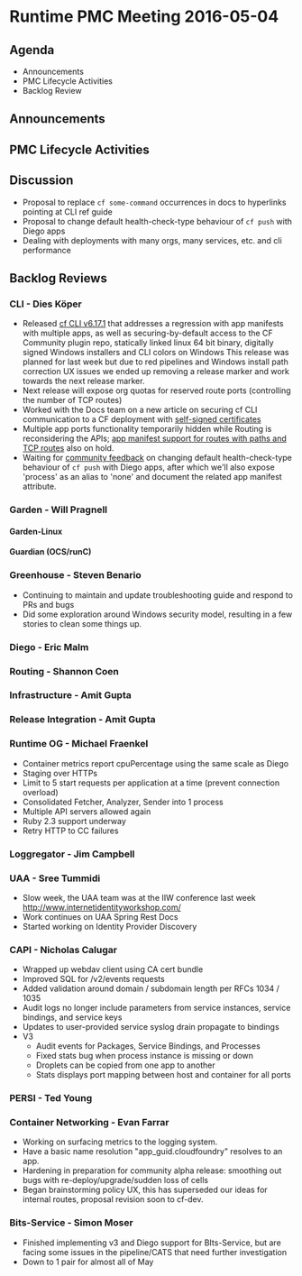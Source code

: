 # Runtime PMC Meeting 2016-05-04

## Agenda
* Announcements
* PMC Lifecycle Activities
* Backlog Review

## Announcements


## PMC Lifecycle Activities


## Discussion
- Proposal to replace `cf some-command` occurrences in docs to hyperlinks pointing at CLI ref guide
- Proposal to change default health-check-type behaviour of `cf push` with Diego apps
- Dealing with deployments with many orgs, many services, etc. and cli performance

## Backlog Reviews

### CLI - Dies Köper
- Released [cf CLI v6.17.1](https://www.pivotaltracker.com/story/show/117837557) that addresses a regression with app manifests with multiple apps, as well as securing-by-default access to the CF Community plugin repo, statically linked linux 64 bit binary, digitally signed Windows installers and CLI colors on Windows
  This release was planned for last week but due to red pipelines and Windows install path correction UX issues we ended up removing a release marker and work towards the next release marker.
- Next release will expose org quotas for reserved route ports (controlling the number of TCP routes)
- Worked with the Docs team on a new article on securing cf CLI communication to a CF deployment with [self-signed certificates](http://docs.cloudfoundry.org/cf-cli/self-signed.html)
- Multiple app ports functionality temporarily hidden while Routing is reconsidering the APIs; [app manifest support for routes with paths and TCP routes](https://lists.cloudfoundry.org/archives/list/cf-dev@lists.cloudfoundry.org/message/N4ZDS7FVHBQFSGP724ZAXUOMISNVURIR/) also on hold.
- Waiting for [community feedback](https://lists.cloudfoundry.org/archives/list/cf-dev@lists.cloudfoundry.org/thread/KU4JNZ6HMNS62E6IFREG7NSUB6SFOISW/) on changing default health-check-type behaviour of `cf push` with Diego apps, after which we'll also expose 'process' as an alias to 'none' and document the related app manifest attribute.

### Garden - Will Pragnell

#### Garden-Linux

#### Guardian (OCS/runC)

### Greenhouse - Steven Benario
- Continuing to maintain and update troubleshooting guide and respond to PRs and bugs
- Did some exploration around Windows security model, resulting in a few stories to clean some things up.

### Diego - Eric Malm

### Routing - Shannon Coen

### Infrastructure - Amit Gupta

### Release Integration - Amit Gupta

### Runtime OG - Michael Fraenkel
- Container metrics report cpuPercentage using the same scale as Diego
- Staging over HTTPs
- Limit to 5 start requests per application at a time (prevent connection overload)
- Consolidated Fetcher, Analyzer, Sender into 1 process
- Multiple API servers allowed again
- Ruby 2.3 support underway
- Retry HTTP to CC failures

### Loggregator - Jim Campbell

### UAA - Sree Tummidi
- Slow week, the UAA team was at the IIW conference last week http://www.internetidentityworkshop.com/
- Work continues on UAA Spring Rest Docs
- Started working on Identity Provider Discovery

### CAPI - Nicholas Calugar
- Wrapped up webdav client using CA cert bundle
- Improved SQL for /v2/events requests
- Added validation around domain / subdomain length per RFCs 1034 / 1035
- Audit logs no longer include parameters from service instances, service bindings, and service keys
- Updates to user-provided service syslog drain propagate to bindings
- V3
  - Audit events for Packages, Service Bindings, and Processes
  - Fixed stats bug when process instance is missing or down
  - Droplets can be copied from one app to another
  - Stats displays port mapping between host and container for all ports

### PERSI - Ted Young

### Container Networking - Evan Farrar
- Working on surfacing metrics to the logging system.
- Have a basic name resolution "app_guid.cloudfoundry" resolves to an app.
- Hardening in preparation for community alpha release: smoothing out bugs with re-deploy/upgrade/sudden loss of cells
- Began brainstorming policy UX, this has superseded our ideas for internal routes, proposal revision soon to cf-dev.

### Bits-Service - Simon Moser

* Finished implementing v3 and Diego support for BIts-Service, but are facing some issues in the pipeline/CATS that need further investigation 
* Down to 1 pair for almost all of May 
